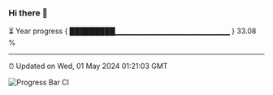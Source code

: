 ### Hi there 👋

⏳ Year progress { █████████▁▁▁▁▁▁▁▁▁▁▁▁▁▁▁▁▁▁▁▁▁ } 33.08 %

---

⏰ Updated on Wed, 01 May 2024 01:21:03 GMT

![Progress Bar CI](https://github.com/ZhaoGui/ZhaoGui/workflows/Progress%20Bar%20CI/badge.svg)
